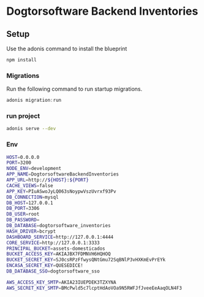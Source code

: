 # Dogtorsoftware Backend Inventories


## Setup

Use the adonis command to install the blueprint

```bash
npm install
```

### Migrations

Run the following command to run startup migrations.

```js
adonis migration:run
```

### run project
```bash
adonis serve --dev
```

### Env

```bash
HOST=0.0.0.0
PORT=3200
NODE_ENV=development
APP_NAME=DogtorsoftwareBackendInventories
APP_URL=http://${HOST}:${PORT}
CACHE_VIEWS=false
APP_KEY=PIuASwoJyLQ063sNoypwVszUvrxf93Pv
DB_CONNECTION=mysql
DB_HOST=127.0.0.1
DB_PORT=3306
DB_USER=root
DB_PASSWORD=
DB_DATABASE=dogtorsoftware_inventories
HASH_DRIVER=bcrypt
DASHBOARD_SERVICE=http://127.0.0.1:4444
CORE_SERVICE=http://127.0.0.1:3333
PRINCIPAL_BUCKET=assets-domesticados
BUCKET_ACCESS_KEY=AKIAJBX7FDMNVH6HQHOQ
BUCKET_SECRET_KEY=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
ENCASA_SECRET_KEY=QUESEDICE!
DB_DATABASE_SSO=dogtorsoftware_sso

AWS_ACCESS_KEY_SMTP=AKIA23IUEPDEK3TZXYNA
AWS_SECRET_KEY_SMTP=BMcPwld5c7lcptHdAoVOa9N5RWFJfJveeEeAaqOLN4F3


```
